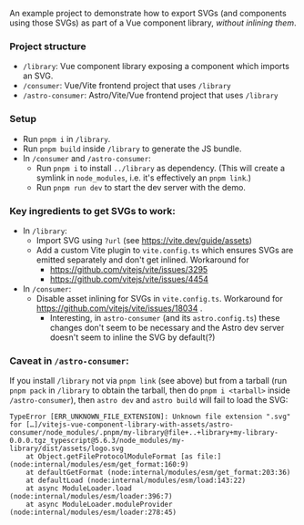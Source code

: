 An example project to demonstrate how to export SVGs (and components using those
SVGs) as part of a Vue component library, *without inlining them*.

### Project structure
- `/library`: Vue component library exposing a component which imports an SVG.
- `/consumer`: Vue/Vite frontend project that uses `/library`
- `/astro-consumer`: Astro/Vite/Vue frontend project that uses `/library`


### Setup
- Run `pnpm i` in `/library`.
- Run `pnpm build` inside `/library` to generate the JS bundle.
- In `/consumer` and `/astro-consumer`:
  - Run `pnpm i` to install `../library` as dependency. (This will create a
    symlink in `node_modules`, i.e. it's effectively an `pnpm link`.)
  - Run `pnpm run dev` to start the dev server with the demo.


### Key ingredients to get SVGs to work:
- In `/library`:
  - Import SVG using `?url` (see https://vite.dev/guide/assets)
  - Add a custom Vite plugin to `vite.config.ts` which ensures SVGs are emitted
    separately and don't get inlined. Workaround for
    - https://github.com/vitejs/vite/issues/3295
    - https://github.com/vitejs/vite/issues/4454
- In `/consumer`:
  - Disable asset inlining for SVGs in `vite.config.ts`. Workaround for
    https://github.com/vitejs/vite/issues/18034 .
    - Interesting, in `astro-consumer` (and its `astro.config.ts`) these changes
      don't seem to be necessary and the Astro dev server doesn't seem to inline
      the SVG by default(?)


### Caveat in `/astro-consumer`:
If you install `/library` not via `pnpm link` (see above) but from a tarball (run `pnpm pack` in `/library` to obtain the tarball, then do `pnpm i <tarball>` inside `/astro-consumer`), then `astro dev` and `astro build` will fail to load the SVG:

```
TypeError [ERR_UNKNOWN_FILE_EXTENSION]: Unknown file extension ".svg" for […]/vitejs-vue-component-library-with-assets/astro-consumer/node_modules/.pnpm/my-library@file+..+library+my-library-0.0.0.tgz_typescript@5.6.3/node_modules/my-library/dist/assets/logo.svg
    at Object.getFileProtocolModuleFormat [as file:] (node:internal/modules/esm/get_format:160:9)
    at defaultGetFormat (node:internal/modules/esm/get_format:203:36)
    at defaultLoad (node:internal/modules/esm/load:143:22)
    at async ModuleLoader.load (node:internal/modules/esm/loader:396:7)
    at async ModuleLoader.moduleProvider (node:internal/modules/esm/loader:278:45)
```
